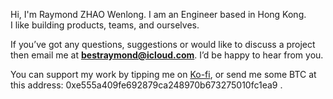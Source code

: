 Hi, I'm Raymond ZHAO Wenlong. I am an Engineer based in Hong Kong.   
I like building products, teams, and ourselves. 

If you’ve got any questions, suggestions or would like to discuss a project then email me at **bestraymond@icloud.com**. I’d be happy to hear from you. 

You can support my work by tipping me on [Ko-fi](https://ko-fi.com/muyun), or send me some BTC at this address: 0xe555a409fe692879ca248970b673275010fc1ea9 .
